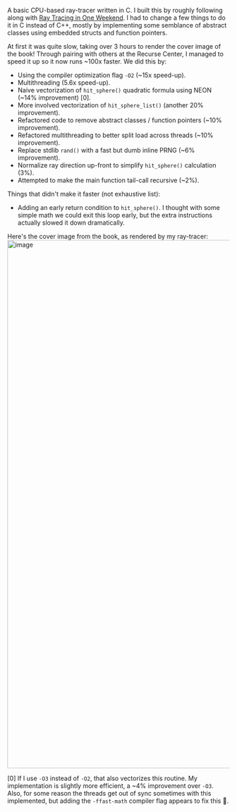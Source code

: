 A basic CPU-based ray-tracer written in C. I built this by roughly following along with [Ray Tracing in One Weekend](https://raytracing.github.io/books/RayTracingInOneWeekend.html). I had to change a few things to do it in C instead of C++, mostly by implementing some semblance of abstract classes using embedded structs and function pointers.

At first it was quite slow, taking over 3 hours to render the cover image of the book! Through pairing with others at the Recurse Center, I managed to speed it up so it now runs ~100x faster. We did this by:
* Using the compiler optimization flag `-O2` (~15x speed-up).
* Multithreading (5.6x speed-up).
* Naive vectorization of `hit_sphere()` quadratic formula using NEON (~14% improvement) [0].
* More involved vectorization of `hit_sphere_list()` (another 20% improvement).
* Refactored code to remove abstract classes / function pointers (~10% improvement).
* Refactored multithreading to better split load across threads (~10% improvement).
* Replace stdlib `rand()` with a fast but dumb inline PRNG (~6% improvement).
* Normalize ray direction up-front to simplify `hit_sphere()` calculation (3%).
* Attempted to make the main function tail-call recursive (~2%).

Things that didn't make it faster (not exhaustive list):
* Adding an early return condition to `hit_sphere()`. I thought with some simple math we could exit this loop early, but the extra instructions actually slowed it down dramatically.

Here's the cover image from the book, as rendered by my ray-tracer:
<img width="1196" alt="image" src="https://github.com/JFeintzeig/ray_tracer/assets/4000790/34e24cc8-b564-469d-840c-59a30a7e463d">

[0] If I use `-O3` instead of `-O2`, that also vectorizes this routine. My implementation is slightly more efficient, a ~4% improvement over `-O3`. Also, for some reason the threads get out of sync sometimes with this implemented, but adding the `-ffast-math` compiler flag appears to fix this :shrug:.
